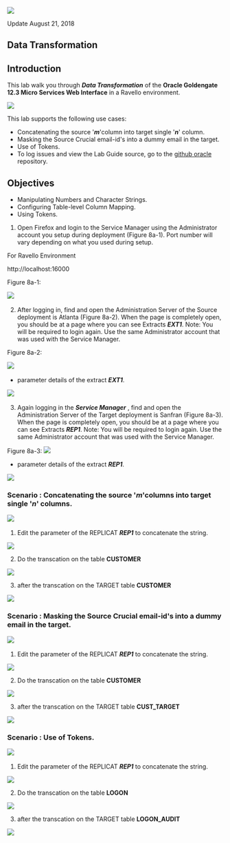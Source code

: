 ![](images/800/Lab800_image100.JPG)

Update August 21, 2018

## Data Transformation
## Introduction

This lab walk you through ***Data Transformation*** of the **Oracle Goldengate 12.3 Micro Services Web Interface** in a Ravello environment.

![](images/800/Lab800_image105.JPG)

This lab supports the following use cases:
-	Concatenating the source '***m***'column into target single '***n***' column.
-	Masking the Source Crucial email-id's into a dummy email in the target.
-	Use of Tokens.
- To log issues and view the Lab Guide source, go to the [github oracle](https://github.com/oracle/learning-library/tree/master/workshops/dbcs) repository.

## Objectives

-   Manipulating Numbers and Character Strings.
-   Configuring Table-level Column Mapping.
-   Using Tokens.


1.	Open Firefox and login to the Service Manager using the Administrator account you setup during deployment (Figure 8a-1). Port number will vary depending on what you used during setup.

For Ravello Environment

http://localhost:16000



Figure 8a-1:

![](images/800/1.JPG) 
 

2.	After logging in, find and open the Administration Server of the Source deployment is Atlanta (Figure 8a-2).  When the page is completely open, you should be at a page where you can see Extracts ***EXT1***.
Note: You will be required to login again.  Use the same Administrator account that was used with the Service Manager.

Figure 8a-2:

![](images/800/2.JPG)
 

-	parameter details of the extract ***EXT1***.

![](images/800/5.JPG) 
 

3.	Again logging in the ***Service Manager*** , find and open the Administration Server of the Target deployment is Sanfran (Figure 8a-3).  When the page is completely open, you should be at a page where you can see Extracts ***REP1***.
Note: You will be required to login again.  Use the same Administrator account that was used with the Service Manager.

Figure 8a-3:
![](images/800/12.JPG) 

-	parameter details of the extract ***REP1***.

![](images/800/rep.JPG) 
 

### Scenario : Concatenating the source '***m***'columns into target single '***n***' columns.

![](images/800/Slide2.JPG) 
 
1. Edit the parameter of the REPLICAT ***REP1*** to concatenate the string.

![](images/800/rep.JPG) 

2. Do the transcation on the table **CUSTOMER**

![](images/800/13.JPG) 

3. after the transcation on the TARGET table  **CUSTOMER**

![](images/800/16.JPG) 

### Scenario : Masking the Source Crucial email-id's into a dummy email in the target.

![](images/800/Slide5.JPG) 
 
1. Edit the parameter of the REPLICAT ***REP1*** to concatenate the string.

![](images/800/rep_1.JPG) 

2. Do the transcation on the table **CUSTOMER**

![](images/800/18.JPG) 

3. after the transcation on the TARGET table  **CUST_TARGET**

![](images/800/17.JPG) 

### Scenario : Use of Tokens.

![](images/800/Slide4.JPG) 
 
1. Edit the parameter of the REPLICAT ***REP1*** to concatenate the string.

![](images/800/rep_2.JPG) 

2. Do the transcation on the table **LOGON**

![](images/800/19.JPG) 

3. after the transcation on the TARGET table  **LOGON_AUDIT**

![](images/800/20.JPG) 